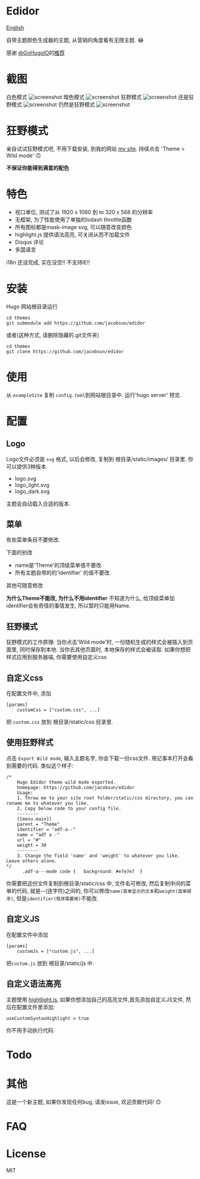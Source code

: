 # Edidor
[English](https://github.com/jacobsun/edidor/blob/master/README.md)

自带主题颜色生成器的主题, 从营销的角度看有无限主题. 😂

感谢 [@GoHugoIO](https://twitter.com/GoHugoIO)的[推荐](https://twitter.com/GoHugoIO/status/1127175277673631744)

# 截图
白色模式
![screenshot](https://raw.githubusercontent.com/jacobsun/edidor/master/images/screenshot.png)
暗色模式
![screenshot](https://raw.githubusercontent.com/jacobsun/edidor/master/images/dark.png)
狂野模式
![screenshot](https://raw.githubusercontent.com/jacobsun/edidor/master/images/wild_mode.png)
还是狂野模式
![screenshot](https://raw.githubusercontent.com/jacobsun/edidor/master/images/wild_mode2.png)
仍然是狂野模式
![screenshot](https://raw.githubusercontent.com/jacobsun/edidor/master/images/wild_mode3.png)

# 狂野模式
亲自试试狂野模式吧, 不用下载安装, 到我的网站 [my site](https://ziox.xyz/). 持续点击 'Theme > Wild mode' 🙃

**不保证你能得到满意的配色**

# 特色

- 视口单位, 测试了从 1920 x 1080 到 to 320 x 568 的分辨率
- 无框架, 为了性能使用了单独的lodash throttle函数
- 所有图标都是mask-image svg, 可以随意改变颜色
- highlight.js 提供语法高亮, 可关闭从而不加载文件
- Disqus 评论
- 多国语言

i18n 还没完成, 实在没空!!
不支持IE!!

# 安装
Hugo 网站根目录运行

```
cd themes
git submodule add https://github.com/jacobsun/edidor
```
或者(这种方式, 请删除隐藏的.git文件夹)
```
cd themes
git clone https://github.com/jacobsun/edidor
```

# 使用

 从 `exampleSite` 复制 `config.toml`到网站根目录中. 运行'hugo server' 预览.

# 配置

## Logo

Logo文件必须是 `svg` 格式, 以后会修改, 复制到 根目录/static/images/ 目录里. 你可以提供3种版本.

- logo.svg
- logo_light.svg
- logo_dark.svg

主题会自动载入合适的版本.

## 菜单
有些菜单条目不要修改.

下面的别改
- name是'Theme'的顶级菜单值不要改
- 所有主题自带的的'identifier' 的值不要改.

其他可随意修改

**为什么Theme不能改, 为什么不用identifier**
不知道为什么, 给顶级菜单加identifier会有奇怪的事情发生, 所以暂时只能用Name.

## 狂野模式
狂野模式的工作原理: 当你点击'Wild mode'时, 一份随机生成的样式会被插入到页面里, 同时保存到本地. 当你去其他页面时, 本地保存的样式会被读取. 如果你想把样式应用到服务器端, 你需要使用自定义css

## 自定义css

在配置文件中, 添加
```
[params]
    customCss = ["custom.css", ...]
```
把 `custom.css` 放到 根目录/static/css 目录里.

## 使用狂野样式
点击 `Export Wild mode`, 输入主题名字, 你会下载一份css文件. 用记事本打开会看到需要的代码.
类似这个样子:
```
/*
    Hugo Edidor theme wild mode exported.
    homepage: https://github.com/jacobsun/edidor
    Usage:
    1. Throw me to your site root folder/static/css directory, you can rename me to whatever you like.
    2. Copy below code to your config file.
    --------
    [[menu.main]]
    parent = "Theme"
    identifier = "adf-a--"
    name = "adf a -"
    url = "#"
    weight = 30
    --------
    3. Change the field 'name' and 'weight' to whatever you like. Leave others alone.
*/
      .adf-a---mode code {   background: #e7e7e7  }
```

你需要把这份文件复制到根目录/static/css 中, 文件名可修改, 然后复制中间的菜单的代码, 就是--(连字符)之间的, 你可以修改`name(菜单显示的文本`和`weight(菜单顺序)`, 但是`identifier(程序需要用)`不能改.

## 自定义JS

在配置文件中添加
```
[params]
    customJs = ["custom.js", ...]
```
把`custom.js` 放到 根目录/static/js 中.

## 自定义语法高亮

主题使用 [hightlight.js](https://highlightjs.org/), 如果你想添加自己的高亮文件,首先添加自定义JS文件, 然后在配置文件里添加:

```
useCustomSyntaxHighlight = true
```
你不用手动执行代码.

# Todo

# 其他
这是一个新主题, 如果你发现任何bug, 请发issue, 欢迎贡献代码! 😊

# FAQ

# License
MIT

